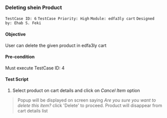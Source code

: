 ### Deleting shein Product 
```TestCase ID: 6```
```TestCase Priority: High```
```Module: edfa3ly cart```
```Designed by: Ehab S. Feki```

#### Objective
User can delete the given product in edfa3ly cart
#### Pre-condition
Must execute TestCase ID: 4
#### Test Script
1. Select product on cart details and click on *Cancel Item* option
> Popup will be displayed on screen saying *Are you sure you want to delete this item?* click 'Delete' to proceed. Product will disappear from cart details list
